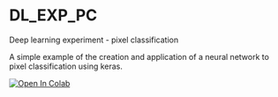 # DL_EXP_PC
Deep learning experiment - pixel classification

A simple example of the creation and application of a neural network to pixel classification using keras.

[![Open In Colab](https://colab.research.google.com/assets/colab-badge.svg)](https://colab.research.google.com/github/MontpellierRessourcesImagerie/DL_EXP_PC/blob/master/DL01-toc.ipynb)
